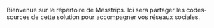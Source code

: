 Bienvenue sur le répertoire de Messtrips. Ici sera partager les codes-sources de cette solution pour accompagner vos réseaux sociales.
